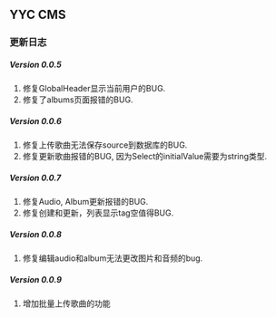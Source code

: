 ## YYC CMS

### 更新日志

##### Version 0.0.5
1. 修复GlobalHeader显示当前用户的BUG.
2. 修复了albums页面报错的BUG.

##### Version 0.0.6
1. 修复上传歌曲无法保存source到数据库的BUG.
2. 修复更新歌曲报错的BUG, 因为Select的initialValue需要为string类型.

##### Version 0.0.7
1. 修复Audio, Album更新报错的BUG.
2. 修复创建和更新，列表显示tag空值得BUG.

##### Version 0.0.8
1. 修复编辑audio和album无法更改图片和音频的bug.

##### Version 0.0.9
1. 增加批量上传歌曲的功能
